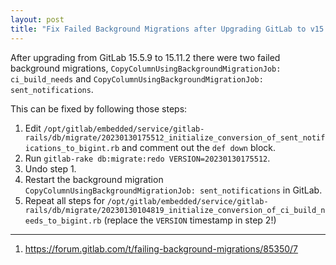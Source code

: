 ```yaml
---
layout: post
title: "Fix Failed Background Migrations after Upgrading GitLab to v15.11.x"
---
```


After upgrading from GitLab 15.5.9 to 15.11.2 there were two failed background migrations, `CopyColumnUsingBackgroundMigrationJob: ci_build_needs` and `CopyColumnUsingBackgroundMigrationJob: sent_notifications`.

This can be fixed by following those steps:
1. Edit `/opt/gitlab/embedded/service/gitlab-rails/db/migrate/20230130175512_initialize_conversion_of_sent_notifications_to_bigint.rb` and comment out the `def down` block.
2. Run `gitlab-rake db:migrate:redo VERSION=20230130175512`.
3. Undo step 1.
4. Restart the background migration `CopyColumnUsingBackgroundMigrationJob: sent_notifications` in GitLab.
5. Repeat all steps for `/opt/gitlab/embedded/service/gitlab-rails/db/migrate/20230130104819_initialize_conversion_of_ci_build_needs_to_bigint.rb` (replace the `VERSION` timestamp in step 2!)

---
1. <https://forum.gitlab.com/t/failing-background-migrations/85350/7>
